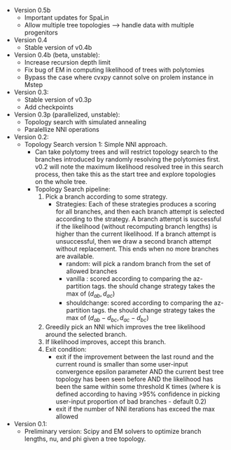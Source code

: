* Version 0.5b
    * Important updates for SpaLin
    * Allow multiple tree topologies --> handle data with multiple progenitors
* Version 0.4
    * Stable version of v0.4b
* Version 0.4b (beta, unstable):
    * Increase recursion depth limit
    * Fix bug of EM in computing likelihood of trees with polytomies
    * Bypass the case where cvxpy cannot solve on prolem instance in Mstep
* Version 0.3:
    * Stable version of v0.3p
    * Add checkpoints
* Version 0.3p (parallelized, unstable):
    * Topology search with simulated annealing
    * Paralellize NNI operations
* Version 0.2:
    * Topology Search version 1: Simple NNI approach.
        - Can take polytomy trees and will restrict topology search to the branches introduced by randomly resolving the polytomies first. v0.2 will note the maximum likelihood resolved tree in this search process, then take this as the start tree and explore topologies on the whole tree.
        - Topology Search pipeline: 
            1. Pick a branch according to some strategy. 
                - Strategies: 
                Each of these strategies produces a scoring for all branches, and then each branch attempt is selected according to the strategy. A branch attempt is successful if the likelihood (without recomputing branch lengths) is higher than the current likelihood. If a branch attempt is unsuccessful, then we draw a second branch attempt without replacement. This ends when no more branches are available. 
                    - random: will pick a random branch from the set of allowed branches 
                    - vanilla : scored according to comparing the az-partition tags. the should change strategy takes the max of $(d_{ab}, d_{ac})$
                    - shouldchange: scored according to comparing the az-partition tags. the should change strategy takes the max of $(d_{ab} - d_{bc}, d_{ac} - d_{bc})$ 
            2. Greedily pick an NNI which improves the tree likelihood around the selected branch. 
            3. If likelihood improves, accept this branch.
            4. Exit condition: 
                - exit if the improvement between the last round and the current round is smaller than some user-input convergence epsilon parameter AND the current best tree topology has been seen before AND the likelihood has been the same within some threshold K times (where k is defined according to having >95% confidence in picking user-input proportion of bad branches - default 0.2)
                - exit if the number of NNI iterations has exceed the max allowed
* Version 0.1:            
    * Preliminary version: Scipy and EM solvers to optimize branch lengths, nu, and phi given a tree topology.
